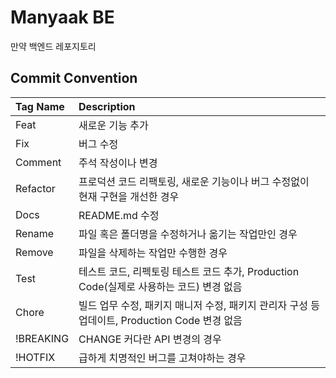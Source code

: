 # Manyaak BE
만약 백엔드 레포지토리

## Commit Convention

| Tag Name  | Description                                                     |
|:----------|:----------------------------------------------------------------|
| Feat      | 	새로운 기능 추가                                                      |                                          |                                           |
| Fix       | 	버그 수정                                                          |
| Comment   | 주석 작성이나 변경                                                        |
| Refactor  | 	프로덕션 코드 리팩토링, 새로운 기능이나 버그 수정없이 현재 구현을 개선한 경우                   |
| Docs      | 	README.md 수정                                                   |
| Rename    | 	파일 혹은 폴더명을 수정하거나 옮기는 작업만인 경우                                   |
| Remove    | 	파일을 삭제하는 작업만 수행한 경우                                            |
| Test      | 	테스트 코드, 리펙토링 테스트 코드 추가, Production Code(실제로 사용하는 코드) 변경 없음     |
| Chore     | 	빌드 업무 수정, 패키지 매니저 수정, 패키지 관리자 구성 등 업데이트, Production Code 변경 없음 |
| !BREAKING | CHANGE	커다란 API 변경의 경우                                           |
| !HOTFIX   | 	급하게 치명적인 버그를 고쳐야하는 경우                                          |